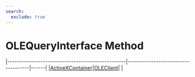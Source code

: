 ```yaml
---
search:
  exclude: true
---
```


<h1 class="heading"><span class="name">OLEQueryInterface Method</span></h1>

|--------------------------------------------------|------------------------------------|------|
|[ActiveXContainer](../objects/activexcontainer.md)|[OLEClient](../objects/oleclient.md)|&nbsp;|
